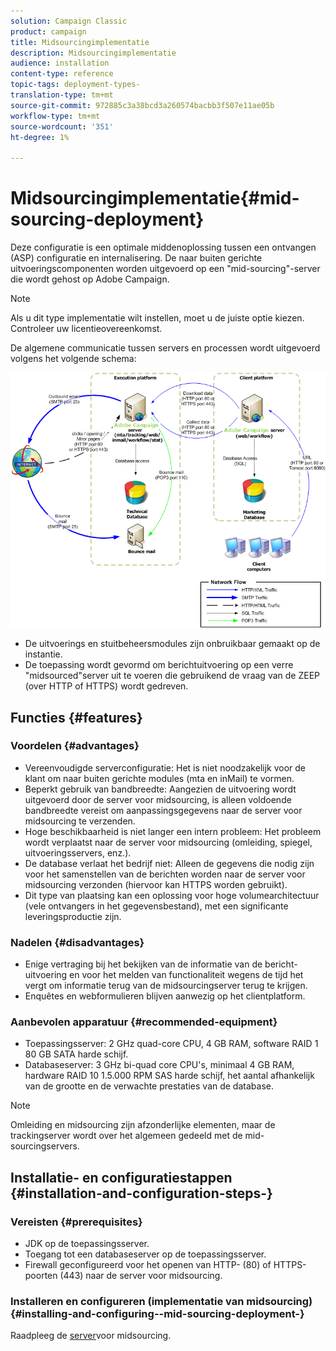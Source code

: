 ```yaml
---
solution: Campaign Classic
product: campaign
title: Midsourcingimplementatie
description: Midsourcingimplementatie
audience: installation
content-type: reference
topic-tags: deployment-types-
translation-type: tm+mt
source-git-commit: 972885c3a38bcd3a260574bacbb3f507e11ae05b
workflow-type: tm+mt
source-wordcount: '351'
ht-degree: 1%

---
```



# Midsourcingimplementatie{#mid-sourcing-deployment}

Deze configuratie is een optimale middenoplossing tussen een ontvangen (ASP) configuratie en internalisering. De naar buiten gerichte uitvoeringscomponenten worden uitgevoerd op een &quot;mid-sourcing&quot;-server die wordt gehost op Adobe Campaign.

>[!NOTE]
>
>Als u dit type implementatie wilt instellen, moet u de juiste optie kiezen. Controleer uw licentieovereenkomst.

De algemene communicatie tussen servers en processen wordt uitgevoerd volgens het volgende schema:

![](assets/s_ncs_install_midsourcing.png)

* De uitvoerings en stuitbeheersmodules zijn onbruikbaar gemaakt op de instantie.
* De toepassing wordt gevormd om berichtuitvoering op een verre &quot;midsourced&quot;server uit te voeren die gebruikend de vraag van de ZEEP (over HTTP of HTTPS) wordt gedreven.

## Functies {#features}

### Voordelen {#advantages}

* Vereenvoudigde serverconfiguratie: Het is niet noodzakelijk voor de klant om naar buiten gerichte modules (mta en inMail) te vormen.
* Beperkt gebruik van bandbreedte: Aangezien de uitvoering wordt uitgevoerd door de server voor midsourcing, is alleen voldoende bandbreedte vereist om aanpassingsgegevens naar de server voor midsourcing te verzenden.
* Hoge beschikbaarheid is niet langer een intern probleem: Het probleem wordt verplaatst naar de server voor midsourcing (omleiding, spiegel, uitvoeringsservers, enz.).
* De database verlaat het bedrijf niet: Alleen de gegevens die nodig zijn voor het samenstellen van de berichten worden naar de server voor midsourcing verzonden (hiervoor kan HTTPS worden gebruikt).
* Dit type van plaatsing kan een oplossing voor hoge volumearchitectuur (vele ontvangers in het gegevensbestand), met een significante leveringsproductie zijn.

### Nadelen {#disadvantages}

* Enige vertraging bij het bekijken van de informatie van de bericht-uitvoering en voor het melden van functionaliteit wegens de tijd het vergt om informatie terug van de midsourcingserver terug te krijgen.
* Enquêtes en webformulieren blijven aanwezig op het clientplatform.

### Aanbevolen apparatuur {#recommended-equipment}

* Toepassingsserver: 2 GHz quad-core CPU, 4 GB RAM, software RAID 1 80 GB SATA harde schijf.
* Databaseserver: 3 GHz bi-quad core CPU&#39;s, minimaal 4 GB RAM, hardware RAID 10 1.5.000 RPM SAS harde schijf, het aantal afhankelijk van de grootte en de verwachte prestaties van de database.

>[!NOTE]
>
>Omleiding en midsourcing zijn afzonderlijke elementen, maar de trackingserver wordt over het algemeen gedeeld met de mid-sourcingservers.

## Installatie- en configuratiestappen {#installation-and-configuration-steps-}

### Vereisten {#prerequisites}

* JDK op de toepassingsserver.
* Toegang tot een databaseserver op de toepassingsserver.
* Firewall geconfigureerd voor het openen van HTTP- (80) of HTTPS-poorten (443) naar de server voor midsourcing.

### Installeren en configureren (implementatie van midsourcing) {#installing-and-configuring--mid-sourcing-deployment-}

Raadpleeg de [server](../../installation/using/mid-sourcing-server.md)voor midsourcing.
